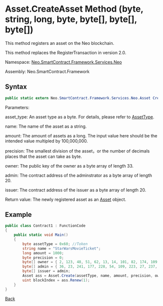 # Asset.CreateAsset Method (byte, string, long, byte, byte[], byte[], byte[])

This method registers an asset on the Neo blockchain.

This method replaces the RegisterTransaction in version 2.0.

Namespace: [Neo.SmartContract.Framework.Services.Neo](../../neo.md)

Assembly: Neo.SmartContract.Framework

## Syntax

```c#
public static extern Neo.SmartContract.Framework.Services.Neo.Asset Create(byte asset_type, string name, long amount, byte precision, byte[] owner, byte[] admin, byte[] issuer)
```

Parameters:

asset_type: An asset type as a byte. For details, please refer to [AssetType](../Asset/AssetType.md).

name: The name of the asset as a string.

amount: The amount of assets as a long. The input value here should be the intended value multipled by 100,000,000.

precision: The smallest division of the asset，or the number of decimals places that the asset can take as byte.

owner: The public key of the owner as a byte array of length 33.

admin: The contract address of the adminstrator as a byte array of length 20.

issuer: The contract address of the issuer as a byte array of length 20.

Return value: The newly registered asset as an [Asset](../Asset.md) object.

## Example

```c#
public class Contract1 : FunctionCode
{
    public static void Main()
    {
        byte assetType = 0x60; //Token
        string name = "StarWarsMovieTicket";
        long amount = 1000;
        byte precision = 0;
        byte[] owner = { 2, 123, 48, 51, 62, 13, 14, 101, 82, 174, 109, 29, 169, 249, 64, 159, 85, 30, 53, 238, 151, 25, 48, 94, 148, 93, 196, 220, 186, 153, 132, 86, 202 };
        byte[] admin = { 36, 23, 241, 177, 228, 54, 109, 223, 27, 237, 139, 54, 207, 38, 132, 101, 172, 3, 10, 73 };
        byte[] issuer = admin;
        Asset ass = Asset.Create(assetType, name, amount, precision, owner, admin, issuer);
        uint blockIndex = ass.Renew(1);
    }
}
```



[Back](../Asset.md)